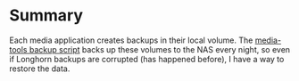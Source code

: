 # Summary
Each media application creates backups in their local volume. The [media-tools backup script](/manifests/media-tools/backup/configmap-script.yaml) backs up these volumes to the NAS every night, so even if Longhorn backups are corrupted (has happened before), I have a way to restore the data.